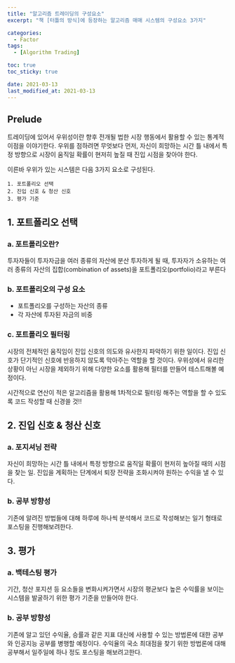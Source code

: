 ```yaml
---
title: "알고리즘 트레이딩의 구성요소"
excerpt: "책 [터틀의 방식]에 등장하는 알고리즘 매매 시스템의 구성요소 3가지"

categories:
  - Factor
tags:
  - [Algorithm Trading]

toc: true
toc_sticky: true

date: 2021-03-13
last_modified_at: 2021-03-13
---
```

## Prelude
트레이딩에 있어서 우위성이란 향후 전개될 법한 시장 행동에서 활용할 수 있는 통계적 이점을 이야기한다. 우위를 점하려면 무엇보다 먼저, 자신이 희망하는 시간 틀 내에서 특정 방향으로 시장이 움직일 확률이 현저히 높질 때 진입 시점을 찾아야 한다.

이른바 우위가 있는 시스템은 다음 3가지 요소로 구성된다.

```
1. 포트폴리오 선택
2. 진입 신호 & 청산 신호
3. 평가 기준
```

## 1. 포트폴리오 선택

### a. 포트폴리오란?

 투자자들이 투자자금을 여러 종류의 자산에 분산 투자하게 될 때, 투자자가 소유하는 여러 종류의 자산의 집합(combination of assets)을 포트폴리오(portfolio)라고 부른다

### b. 포트폴리오의 구성 요소
- 포트폴리오를 구성하는 자산의 종류
- 각 자산에 투자된 자금의 비중

### c. 포트폴리오 필터링  

시장의 전체적인 움직임이 진입 신호의 의도와 유사한지 파악하기 위한 일이다. 진입 신호가 단기적인 신호에 반응하지 않도록 막아주는 역할을 할 것이다. 우위성에서 유리한 상황이 아닌 시장을 제외하기 위해 다양한 요소를 활용해 필터를 만들어 테스트해볼 예정이다.  

시간적으로 연산이 적은 알고리즘을 활용해 1차적으로 필터링 해주는 역할을 할 수 있도록 코드 작성할 때 신경쓸 것!! 

## 2. 진입 신호 & 청산 신호
### a. 포지셔닝 전략
자신이 희망하는 시간 틀 내에서 특정 방향으로 움직일 확률이 현저히 높아질 때의 시점을 찾는 일. 진입을 계획하는 단계에서 퇴장 전략을 조화시켜야 원하는 수익을 낼 수 있다. 

### b. 공부 방향성 
기존에 알려진 방법들에 대해 하루에 하나씩 분석해서 코드로 작성해보는 일기 형태로 포스팅을 진행해보려한다.
## 3. 평가
### a. 백테스팅 평가
기간, 청산 포지션 등 요소들을 변화시켜가면서 시장의 평균보다 높은 수익률을 보이는 시스템을 발굴하기 위한 평가 기준을 만들어야 한다. 

### b. 공부 방향성
기존에 알고 있던 수익율, 승률과 같은 지표 대신에 사용할 수 있는 방법론에 대한 공부와 인공지능 공부를 병행할 예정이다. 수익율의 국소 최대점을 찾기 위한 방법론에 대해 공부해서 일주일에 하나 정도 포스팅을 해보려고한다. 

